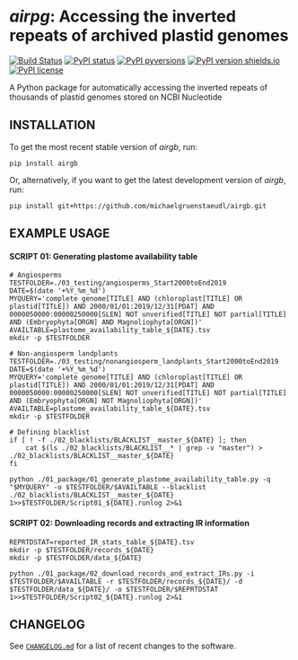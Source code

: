 *airpg*: Accessing the inverted repeats of archived plastid genomes
===================================================================

[![Build Status](https://travis-ci.com/michaelgruenstaeudl/airgb.svg?branch=master)](https://travis-ci.com/michaelgruenstaeudl/airgb)
[![PyPI status](https://img.shields.io/pypi/status/airgb.svg)](https://pypi.python.org/pypi/airgb/)
[![PyPI pyversions](https://img.shields.io/pypi/pyversions/airgb.svg)](https://pypi.python.org/pypi/airgb/)
[![PyPI version shields.io](https://img.shields.io/pypi/v/airgb.svg)](https://pypi.python.org/pypi/airgb/)
[![PyPI license](https://img.shields.io/pypi/l/airgb.svg)](https://pypi.python.org/pypi/airgb/)

A Python package for automatically accessing the inverted repeats of thousands of plastid genomes stored on NCBI Nucleotide

## INSTALLATION
To get the most recent stable version of *airgb*, run:

    pip install airgb

Or, alternatively, if you want to get the latest development version of *airgb*, run:

    pip install git+https://github.com/michaelgruenstaeudl/airgb.git


## EXAMPLE USAGE
#### SCRIPT 01: Generating plastome availability table
```
# Angiosperms
TESTFOLDER=./03_testing/angiosperms_Start2000toEnd2019
DATE=$(date '+%Y_%m_%d')
MYQUERY='complete genome[TITLE] AND (chloroplast[TITLE] OR plastid[TITLE]) AND 2000/01/01:2019/12/31[PDAT] AND 0000050000:00000250000[SLEN] NOT unverified[TITLE] NOT partial[TITLE] AND (Embryophyta[ORGN] AND Magnoliophyta[ORGN])'
AVAILTABLE=plastome_availability_table_${DATE}.tsv
mkdir -p $TESTFOLDER
```
```
# Non-angiosperm landplants
TESTFOLDER=./03_testing/nonangiosperm_landplants_Start2000toEnd2019
DATE=$(date '+%Y_%m_%d')
MYQUERY='complete genome[TITLE] AND (chloroplast[TITLE] OR plastid[TITLE]) AND 2000/01/01:2019/12/31[PDAT] AND 0000050000:00000250000[SLEN] NOT unverified[TITLE] NOT partial[TITLE] AND (Embryophyta[ORGN] NOT Magnoliophyta[ORGN])'
AVAILTABLE=plastome_availability_table_${DATE}.tsv
mkdir -p $TESTFOLDER
```
```
# Defining blacklist
if [ ! -f ./02_blacklists/BLACKLIST__master_${DATE} ]; then
    cat $(ls ./02_blacklists/BLACKLIST__* | grep -v "master") > ./02_blacklists/BLACKLIST__master_${DATE}
fi
```
```
python ./01_package/01_generate_plastome_availability_table.py -q "$MYQUERY" -o $TESTFOLDER/$AVAILTABLE --blacklist ./02_blacklists/BLACKLIST__master_${DATE} 1>>$TESTFOLDER/Script01_${DATE}.runlog 2>&1
```

#### SCRIPT 02: Downloading records and extracting IR information
```
REPRTDSTAT=reported_IR_stats_table_${DATE}.tsv
mkdir -p $TESTFOLDER/records_${DATE}
mkdir -p $TESTFOLDER/data_${DATE}
```
```
python ./01_package/02_download_records_and_extract_IRs.py -i $TESTFOLDER/$AVAILTABLE -r $TESTFOLDER/records_${DATE}/ -d $TESTFOLDER/data_${DATE}/ -o $TESTFOLDER/$REPRTDSTAT 1>>$TESTFOLDER/Script02_${DATE}.runlog 2>&1
```

<!--
## FOO BAR BAZ
```
Foo bar baz
```
-->

## CHANGELOG
See [`CHANGELOG.md`](CHANGELOG.md) for a list of recent changes to the software.
